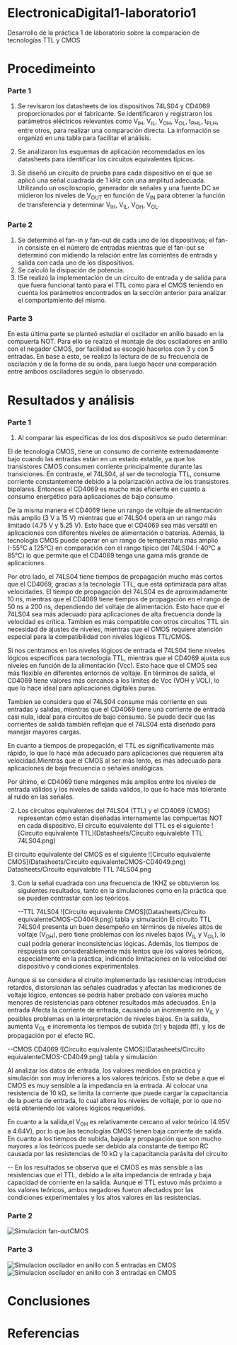 # ElectronicaDigital1-laboratorio1
Desarrollo de la práctica 1 de laboratorio sobre la comparación de tecnologías TTL y CMOS

# Procedimeinto
### Parte 1
  1. Se revisaron los datasheets de los dispositivos 74LS04 y CD4069 proporcionados por el fabricante. Se identificaron y registraron los parámetros eléctricos relevantes como V<sub>IH</sub>, V<sub>IL</sub>, V<sub>OH</sub>, V<sub>OL</sub>, t<sub>PHL</sub>, t<sub>PLH</sub>​, entre otros, para realizar una comparación directa. La información se organizó en una tabla para facilitar el análisis.
  
  2. Se analizaron los esquemas de aplicación recomendados en los datasheets para identificar los circuitos equivalentes típicos.
  
  3. Se diseñó un circuito de prueba para cada dispositivo en el que se aplicó una señal cuadrada de 1 kHz con una amplitud adecuada. Utilizando un osciloscopio, generador de señales y una fuente DC se midieron los niveles de V<sub>OUT</sub> en función de V<sub>IN</sub> para obtener la función de transferencia y determinar   V<sub>IH</sub>, V<sub>IL</sub>, V<sub>OH</sub>, V<sub>OL</sub>.
  
### Parte 2
  1. Se determinó el fan-in y fan-out de cada uno de los dispositivos; el fan-in consiste en el número de entradas mientras que el fan-out se determinó con midiendo la relación entre las corrientes de entrada y salida con cada uno de los dispositivos.
  2. Se calculó la disipación de potencia.
  3. ISe realizó la implementación de un circuito de entrada y de salida para que fuera funcional tanto para el TTL como para el CMOS teniendo en cuenta los parámetros encontrados en la sección anterior para analizar el comportamiento del mismo.

### Parte 3
En esta última parte se planteó estudiar el oscilador en anillo basado en la compuerta NOT. Para ello se realizó el montaje de dos osciladores en anillo con el negador CMOS, por facilidad se escogió hacerlos con 3 y con 5 entradas.
 En base a esto, se realizó la lectura de de su frecuencia de oscilación y de la forma de su onda, para luego hacer una comparación entre amboos osciladores según lo observado.

# Resultados y análisis

### Parte 1
1. Al comparar las especificas de los dos dispositivos se pudo determinar:

El de tecnología CMOS, tiene un consumo de corriente extremadamente bajo cuando las entradas están en un estado estable, ya que los transistores CMOS consumen corriente principalmente durante las transiciones. En contraste, el 74LS04, al ser de tecnología TTL, consume corriente constantemente debido a la polarización activa de los transistores bipolares. Entonces el CD4069 es mucho más eficiente en cuanto a consumo energético para aplicaciones de bajo consumo
  
  De la misma manera el CD4069 tiene un rango de voltaje de alimentación más amplio (3 V a 15 V) mientras que el 74LS04 opera en un rango más limitado (4.75 V y 5.25 V). Esto hace que el CD4069 sea más versátil en aplicaciones con diferentes niveles de alimentación o baterías. Además, la tecnología CMOS puede operar en un rango de temperatura más amplio (-55°C a 125°C) en comparación con el rango típico del 74LS04 (-40°C a 85°C) lo que permite que el CD4069 tenga una gama más grande de aplicaciones.
  
  Por otro lado, el 74LS04 tiene tiempos de propagación mucho más cortos que el CD4069, gracias a la tecnología TTL, que está optimizada para altas velocidades. El tiempo de propagación del 74LS04 es de aproximadamente 10 ns, mientras que el CD4069 tiene tiempos de propagación en el rango de 50 ns a 200 ns, dependiendo del voltaje de alimentación. Esto hace que el 74LS04 sea más adecuado para aplicaciones de alta frecuencia donde la velocidad es crítica. Tambien es más compatible con otros circuitos TTL sin necesidad de ajustes de niveles, mientras que el CMOS requiere atención especial para la compatibilidad con niveles lógicos TTL/CMOS.
       
  Si nos centramos en los niveles lógicos de entrada el 74LS04 tiene niveles lógicos específicos para tecnología TTL, mientras que el CD4069 ajusta sus niveles en función de la alimentación (Vcc). Esto hace que el CMOS sea más flexible en diferentes entornos de voltaje. En términos de salida, el CD4069 tiene valores más cercanos a los límites de Vcc (VOH y VOL), lo que lo hace ideal para aplicaciones digitales puras.
  
  Tambien se considera que el 74LS04 consume más corriente en sus entradas y salidas, mientras que el CD4069 tiene una corriente de entrada casi nula, ideal para circuitos de bajo consumo. Se puede decir que las corrientes de salida también reflejan que el 74LS04 está diseñado para manejar mayores cargas.
  
  En cuanto a tiempos de propegación, el TTL es significativamente más rápido, lo que lo hace más adecuado para aplicaciones que requieren alta velocidad.Mientras que el CMOS al ser más lento, es más adecuado para aplicaciones de baja frecuencia o señales analógicas.
    
Por último,  el CD4069 tiene márgenes más amplios entre los niveles de entrada válidos y los niveles de salida válidos, lo que lo hace más tolerante al ruido en las señales.


2. Los circuitos equivalentes del 74LS04 (TTL) y el CD4069 (CMOS) representan cómo están diseñadas internamente las compuertas NOT en cada dispositivo.
El circuito equivalente del TTL es el siguiente
![Circuito equivalente TTL](Datasheets/Circuito equivalebte TTL 74LS04.png)

El circuito equivalente del CMOS es el siguiente
![Circuito equivalente CMOS](Datasheets/Circuito equivalenteCMOS-CD4049.png)
Datasheets/Circuito equivalebte TTL 74LS04.png

3. Con la señal cuadrada con una frecuencia de 1KHZ se obtuvieron los siguientes resultados, tanto en la simulaciones como en la práctica que se pueden contrastar con los teóricos.

   --TTL 74LS04
![Circuito equivalente CMOS](Datasheets/Circuito equivalenteCMOS-CD4049.png) tabla y simulación
   El circuito TTL 74LS04 presenta un buen desempeño en términos de niveles altos de voltaje (V<sub>OH</sub>​), pero tiene problemas con los niveles bajos (V<sub>IL</sub> y V<sub>OL</sub>), lo cual podría generar inconsistencias lógicas. Además, los tiempos de respuesta son considerablemente más lentos que los valores teóricos, especialmente en la práctica, indicando limitaciones en la velocidad del dispositivo y condiciones experimentales.

Aunque si se considera el ciruito implementado las resistencias introducen retardos, distorsionan las señales cuadradas y afectan las mediciones de voltaje lógico, entonces se podría haber probado con valores mucho menores de resistencias para obtener resultados más adecuados. En la entrada Afecta la corriente de entrada, causando un incremento en V<sub>IL</sub>​ y posibles problemas en la interpretación de niveles bajos. En la salida, aumenta V<sub>OL</sub> e incrementa los tiempos de subida (tr) y bajada (tf), y los de propagación por el efecto RC.


 --CMOS CD4069
![Circuito equivalente CMOS](Datasheets/Circuito equivalenteCMOS-CD4049.png) tabla y simulación

Al analizar los datos de entrada, los valores medidos en práctica y simulación son muy inferiores a los valores teóricos.
Esto se debe a que el CMOS es muy sensible a la impedancia en la entrada. Al colocar una resistencia de 10 kΩ, se limita la corriente que puede cargar la capacitancia de la puerta de entrada, lo cual altera los niveles de voltaje, por lo que no está obteniendo los valores lógicos requeridos.

En cuanto a la salida,el V<sub>OH</sub> es relativamente cercano al valor teórico (4.95V a 4.64V), por lo que las tecnologías CMOS tienen baja corriente de salida. En cuanto a los tiempos de subida, bajada y propagación que son mucho mayores a los teóricos puede ser debido ala constante de tiempo RC causada por las resistencias de 10 kΩ y la capacitancia parásita del circuito

 --
 En los resultados se observa que el CMOS es más sensible a las resistencias que el TTL, debido a la alta impedancia de entrada y baja capacidad de corriente en la salida. Aunque el TTL estuvo más próximo a los valores teóricos, ambos negadores fueron afectados por las condiciones experimentales y los altos valores en las resistencias.
 
### Parte 2
![Simulacion fan-outCMOS](Simulaciones-Parte2/SimFanOutCMOS.png)
### Parte 3
![Simulacion oscilador en anillo con 5 entradas en CMOS](Simulaciones-Parte3/OsciladorCMOS-con5.png)
![Simulacion oscilador en anillo con 3 entradas en CMOS](Simulaciones-Parte3/OsciladorCMOS-con3.png)

# Conclusiones

# Referencias
